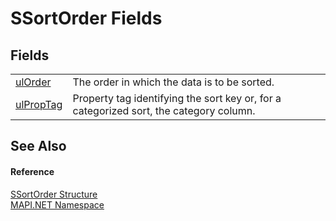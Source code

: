 # SSortOrder Fields




## Fields
<table>
<tr>
<td><a href="F_MAPI_NET_SSortOrder_ulOrder.md">ulOrder</a></td>
<td>The order in which the data is to be sorted.</td></tr>
<tr>
<td><a href="F_MAPI_NET_SSortOrder_ulPropTag.md">ulPropTag</a></td>
<td>Property tag identifying the sort key or, for a categorized sort, the category column.</td></tr>
</table>

## See Also


#### Reference
<a href="T_MAPI_NET_SSortOrder.md">SSortOrder Structure</a>  
<a href="N_MAPI_NET.md">MAPI.NET Namespace</a>  
